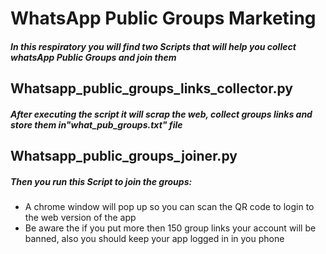 # **WhatsApp Public Groups Marketing**

##### In this respiratory you will find two Scripts that will help you collect whatsApp Public Groups and join them


## Whatsapp_public_groups_links_collector.py
##### After executing the script it will scrap the web, collect groups links and store them in"what_pub_groups.txt" file


## Whatsapp_public_groups_joiner.py

##### Then you run this Script to join the groups:

* A chrome window will pop up so you can scan the QR code to login to the web version of the app
* Be aware the if you put more then 150 group links your account will be banned, also you should keep your app logged in in you phone
    
